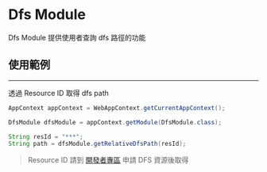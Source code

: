Dfs Module
=================

Dfs Module 提供使用者查詢 dfs 路徑的功能

## 使用範例
----------------

透過 Resource ID 取得 dfs path

```java
AppContext appContext = WebAppContext.getCurrentAppContext();

DfsModule dfsModule = appContext.getModule(DfsModule.class);

String resId = "***";
String path = dfsModule.getRelativeDfsPath(resId);
```

> Resource ID 請到 [開發者專區](http://www.quanta-camp.com/Developer/) 申請 DFS 資源後取得
